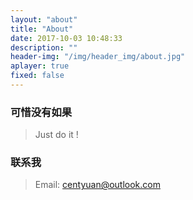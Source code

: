 ```yaml
---
layout: "about"
title: "About"
date: 2017-10-03 10:48:33
description: ""
header-img: "/img/header_img/about.jpg"
aplayer: true
fixed: false
---
```


### 可惜没有如果

>Just do it !


### 联系我

>Email: centyuan@outlook.com

